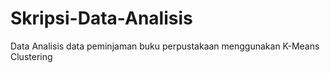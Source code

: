 # Skripsi-Data-Analisis
Data Analisis data peminjaman buku perpustakaan menggunakan K-Means Clustering
